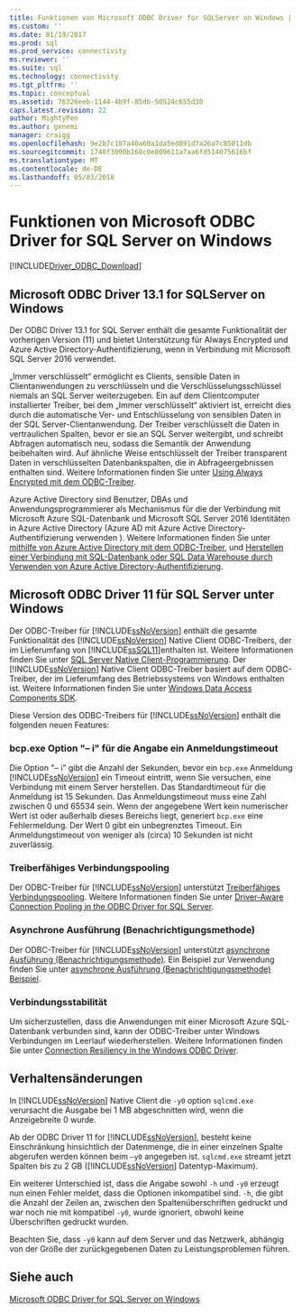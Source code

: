 ```yaml
---
title: Funktionen von Microsoft ODBC Driver for SQLServer on Windows | Microsoft Docs
ms.custom: ''
ms.date: 01/19/2017
ms.prod: sql
ms.prod_service: connectivity
ms.reviewer: ''
ms.suite: sql
ms.technology: connectivity
ms.tgt_pltfrm: ''
ms.topic: conceptual
ms.assetid: 76326eeb-1144-4b9f-85db-50524c655d30
caps.latest.revision: 22
author: MightyPen
ms.author: genemi
manager: craigg
ms.openlocfilehash: 9e2b7c107a40a60a1da5ed891d7a26a7c85011db
ms.sourcegitcommit: 1740f3090b168c0e809611a7aa6fd514075616bf
ms.translationtype: MT
ms.contentlocale: de-DE
ms.lasthandoff: 05/03/2018
---
```

# <a name="features-of-the-microsoft-odbc-driver-for-sql-server-on-windows"></a>Funktionen von Microsoft ODBC Driver for SQL Server on Windows
[!INCLUDE[Driver_ODBC_Download](../../../includes/driver_odbc_download.md)]

    
## <a name="microsoft-odbc-driver-131-for-sql-server-on-windows"></a>Microsoft ODBC Driver 13.1 for SQLServer on Windows

Der ODBC Driver 13.1 for SQL Server enthält die gesamte Funktionalität der vorherigen Version (11) und bietet Unterstützung für Always Encrypted und Azure Active Directory-Authentifizierung, wenn in Verbindung mit Microsoft SQL Server 2016 verwendet.  
  
„Immer verschlüsselt“ ermöglicht es Clients, sensible Daten in Clientanwendungen zu verschlüsseln und die Verschlüsselungsschlüssel niemals an SQL Server weiterzugeben. Ein auf dem Clientcomputer installierter Treiber, bei dem „Immer verschlüsselt“ aktiviert ist, erreicht dies durch die automatische Ver- und Entschlüsselung von sensiblen Daten in der SQL Server-Clientanwendung. Der Treiber verschlüsselt die Daten in vertraulichen Spalten, bevor er sie an SQL Server weitergibt, und schreibt Abfragen automatisch neu, sodass die Semantik der Anwendung beibehalten wird. Auf ähnliche Weise entschlüsselt der Treiber transparent Daten in verschlüsselten Datenbankspalten, die in Abfrageergebnissen enthalten sind. Weitere Informationen finden Sie unter [Using Always Encrypted mit dem ODBC-Treiber](../../../connect/odbc/using-always-encrypted-with-the-odbc-driver.md).
 
Azure Active Directory sind Benutzer, DBAs und Anwendungsprogrammierer als Mechanismus für die der Verbindung mit Microsoft Azure SQL-Datenbank und Microsoft SQL Server 2016 Identitäten in Azure Active Directory (Azure AD mit Azure Active Directory-Authentifizierung verwenden ). Weitere Informationen finden Sie unter [mithilfe von Azure Active Directory mit dem ODBC-Treiber](../../../connect/odbc/using-azure-active-directory.md), und [Herstellen einer Verbindung mit SQL-Datenbank oder SQL Data Warehouse durch Verwenden von Azure Active Directory-Authentifizierung](https://azure.microsoft.com/en-us/documentation/articles/sql-database-aad-authentication/).   
  
## <a name="microsoft-odbc-driver-11-for-sql-server-on-windows"></a>Microsoft ODBC Driver 11 für SQL Server unter Windows  

Der ODBC-Treiber für [!INCLUDE[ssNoVersion](../../../includes/ssnoversion_md.md)] enthält die gesamte Funktionalität des [!INCLUDE[ssNoVersion](../../../includes/ssnoversion_md.md)] Native Client ODBC-Treibers, der im Lieferumfang von [!INCLUDE[ssSQL11](../../../includes/sssql11_md.md)]enthalten ist. Weitere Informationen finden Sie unter [SQL Server Native Client-Programmierung](http://msdn.microsoft.com/library/ms130892.aspx). Der [!INCLUDE[ssNoVersion](../../../includes/ssnoversion_md.md)] Native Client ODBC-Treiber basiert auf dem ODBC-Treiber, der im Lieferumfang des Betriebssystems von Windows enthalten ist. Weitere Informationen finden Sie unter [Windows Data Access Components SDK](http://msdn.microsoft.com/library/aa968814(VS.85).aspx).  
  
Diese Version des ODBC-Treibers für [!INCLUDE[ssNoVersion](../../../includes/ssnoversion_md.md)] enthält die folgenden neuen Features:  
  
### <a name="bcpexe-l-option-for-specifying-a-login-timeout"></a>bcp.exe Option "– i" für die Angabe ein Anmeldungstimeout
 
Die Option "– i" gibt die Anzahl der Sekunden, bevor ein `bcp.exe` Anmeldung [!INCLUDE[ssNoVersion](../../../includes/ssnoversion_md.md)] ein Timeout eintritt, wenn Sie versuchen, eine Verbindung mit einem Server herstellen. Das Standardtimeout für die Anmeldung ist 15 Sekunden. Das Anmeldungstimeout muss eine Zahl zwischen 0 und 65534 sein. Wenn der angegebene Wert kein numerischer Wert ist oder außerhalb dieses Bereichs liegt, generiert `bcp.exe` eine Fehlermeldung. Der Wert 0 gibt ein unbegrenztes Timeout. Ein Anmeldungstimeout von weniger als (circa) 10 Sekunden ist nicht zuverlässig.  
  
### <a name="driver-aware-connection-pooling"></a>Treiberfähiges Verbindungspooling  
Der ODBC-Treiber für [!INCLUDE[ssNoVersion](../../../includes/ssnoversion_md.md)] unterstützt [Treiberfähiges Verbindungspooling](http://msdn.microsoft.com/library/hh405031(VS.85).aspx). Weitere Informationen finden Sie unter [Driver-Aware Connection Pooling in the ODBC Driver for SQL Server](../../../connect/odbc/windows/driver-aware-connection-pooling-in-the-odbc-driver-for-sql-server.md).  
  
### <a name="asynchronous-execution-notification-method"></a>Asynchrone Ausführung (Benachrichtigungsmethode)  
Der ODBC-Treiber für [!INCLUDE[ssNoVersion](../../../includes/ssnoversion_md.md)] unterstützt [asynchrone Ausführung (Benachrichtigungsmethode)](http://msdn.microsoft.com/library/hh405038(VS.85).aspx). Ein Beispiel zur Verwendung finden Sie unter [asynchrone Ausführung &#40;Benachrichtigungsmethode&#41; Beispiel](../../../connect/odbc/windows/asynchronous-execution-notification-method-sample.md).  
  
### <a name="connection-resiliency"></a>Verbindungsstabilität
Um sicherzustellen, dass die Anwendungen mit einer Microsoft Azure SQL-Datenbank verbunden sind, kann der ODBC-Treiber unter Windows Verbindungen im Leerlauf wiederherstellen. Weitere Informationen finden Sie unter [Connection Resiliency in the Windows ODBC Driver](../../../connect/odbc/windows/connection-resiliency-in-the-windows-odbc-driver.md).  
  
## <a name="behavior-changes"></a>Verhaltensänderungen

In [!INCLUDE[ssNoVersion](../../../includes/ssnoversion_md.md)] Native Client die `-y0` option `sqlcmd.exe` verursacht die Ausgabe bei 1 MB abgeschnitten wird, wenn die Anzeigebreite 0 wurde.
  
Ab der ODBC Driver 11 for [!INCLUDE[ssNoVersion](../../../includes/ssnoversion_md.md)], besteht keine Einschränkung hinsichtlich der Datenmenge, die in einer einzelnen Spalte abgerufen werden können beim `–y0` angegeben ist. `sqlcmd.exe` streamt jetzt Spalten bis zu 2 GB ([!INCLUDE[ssNoVersion](../../../includes/ssnoversion_md.md)] Datentyp-Maximum).  
  
Ein weiterer Unterschied ist, dass die Angabe sowohl `-h` und `-y0` erzeugt nun einen Fehler meldet, dass die Optionen inkompatibel sind. `-h`, die gibt die Anzahl der Zeilen an, zwischen den Spaltenüberschriften gedruckt und war noch nie mit kompatibel `-y0`, wurde ignoriert, obwohl keine Überschriften gedruckt wurden.
  
Beachten Sie, dass `-y0` kann auf dem Server und das Netzwerk, abhängig von der Größe der zurückgegebenen Daten zu Leistungsproblemen führen.

## <a name="see-also"></a>Siehe auch  
[Microsoft ODBC Driver for SQL Server on Windows](../../../connect/odbc/windows/microsoft-odbc-driver-for-sql-server-on-windows.md)  
